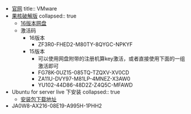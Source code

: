 - [官网](https://www.vmware.com/)
  title:: VMware
- [果核破解版](https://www.ghxi.com/vmware15.html)
  collapsed:: true
	- [16版本网盘](https://www.123pan.com/s/HQeA-aX1Sh)
	- 激活码
		- 16版本
			- ZF3R0-FHED2-M80TY-8QYGC-NPKYF
		- 15版本
			- 可以使用网盘附带的注册机算key激活，或者直接使用下面的一组激活即可
			- FG78K-0UZ15-085TQ-TZQXV-XV0CD
			- ZA11U-DVY97-M81LP-4MNEZ-X3AW0
			- YU102-44D86-48D2Z-Z4Q5C-MFAWD
- Ubuntu for server live 下安装
  collapsed:: true
	- [安装包下载地址](https://customerconnect.vmware.com/downloads/info/slug/desktop_end_user_computing/vmware_workstation_pro/16_0)
- JA0W8-AX216-08E19-A995H-1PHH2
